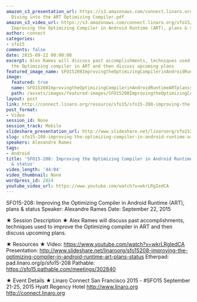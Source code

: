 ```yaml
---
amazon_s3_presentation_url: https://s3.amazonaws.com/connect.linaro.org/sfo15/Presentations/09-22-Tuesday/SFO15-208-
  Diving into the ART Optimizing Compiler.pdf
amazon_s3_video_url: https://s3.amazonaws.com/connect.linaro.org/sfo15/Videos/09-22-Tuesday/SFO15-208
  Improving the Optimizing Compiler in Android Runtime (ART), plans & status.mp4
author: connect
categories:
- sfo15
comments: false
date: 2015-09-22 00:00:00
excerpt: Alex Rames will discuss past accomplishments, techniques used to improve
  the Optimizing compiler in ART and then discuss upcoming plans
featured_image_name: SFO15208ImprovingtheOptimizingCompilerinAndroidRuntimeARTplansstatus.jpg
image:
  featured: true
  name: SFO15208ImprovingtheOptimizingCompilerinAndroidRuntimeARTplansstatus.jpg
  path: /assets/images/featured-images/SFO15208ImprovingtheOptimizingCompilerinAndroidRuntimeARTplansstatus.jpg
layout: post
link: http://connect.linaro.org/resource/sfo15/sfo15-208-improving-the-optimizing-compiler-in-android-runtime-art-plans-status/
post_format:
- Video
session_id: None
session_track: Mobile
slideshare_presentation_url: http://www.slideshare.net/linaroorg/sfo15208-improving-the-optimizing-compiler-in-android-runtime-art-plans-status
slug: sfo15-208-improving-the-optimizing-compiler-in-android-runtime-art-plans-status
speakers: Alexandre Rames
tags:
- Android
title: 'SFO15-208: Improving the Optimizing Compiler in Android Runtime (ART), plans
  & status'
video_length: '44:04'
video_thumbnail: None
wordpress_id: 2824
youtube_video_url: https://www.youtube.com/watch?v=wkrLRgIedCA
---
```


SFO15-208: Improving the Optimizing Compiler in Android Runtime (ART), plans & status
Speaker:  Alexandre Rames
Date: September 22, 2015

★ Session Description ★
Alex Rames will discuss past accomplishments, techniques used to improve the Optimizing compiler in ART and then discuss upcoming plans.

★ Resources ★ 
Video: https://www.youtube.com/watch?v=wkrLRgIedCA
Presentation:  http://www.slideshare.net/linaroorg/sfo15208-improving-the-optimizing-compiler-in-android-runtime-art-plans-status
Etherpad: pad.linaro.org/p/sfo15-208
Pathable: https://sfo15.pathable.com/meetings/302840                          

★ Event Details ★ 
Linaro Connect San Francisco 2015 - #SFO15 
September 21-25, 2015 
Hyatt Regency Hotel 
http://www.linaro.org
http://connect.linaro.org